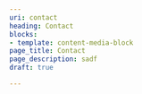 ```yaml
---
uri: contact
heading: Contact
blocks:
- template: content-media-block
page_title: Contact
page_description: sadf
draft: true

---
```

